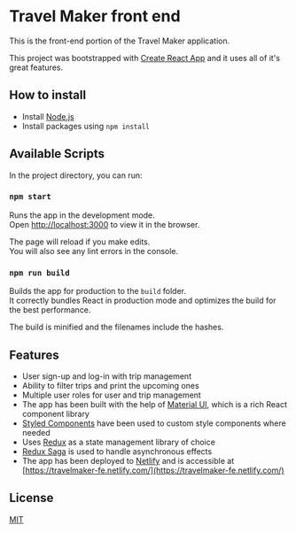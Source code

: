 # Travel Maker front end

This is the front-end portion of the Travel Maker application.

This project was bootstrapped with [Create React App](https://github.com/facebook/create-react-app) and it uses all of it's great features.

## How to install

- Install [Node.js](https://nodejs.org/)
- Install packages using `npm install`

## Available Scripts

In the project directory, you can run:

### `npm start`

Runs the app in the development mode.<br>
Open [http://localhost:3000](http://localhost:3000) to view it in the browser.

The page will reload if you make edits.<br>
You will also see any lint errors in the console.

### `npm run build`

Builds the app for production to the `build` folder.<br>
It correctly bundles React in production mode and optimizes the build for the best performance.

The build is minified and the filenames include the hashes.

## Features

- User sign-up and log-in with trip management
- Ability to filter trips and print the upcoming ones
- Multiple user roles for user and trip management
- The app has been built with the help of [Material UI](https://material-ui.com/), which is a rich React component library
- [Styled Components](https://www.styled-components.com/) have been used to custom style components where needed
- Uses [Redux](https://redux.js.org/) as a state management library of choice
- [Redux Saga](https://redux-saga.js.org/) is used to handle asynchronous effects
- The app has been deployed to [Netlify](https://www.netlify.com/) and is accessible at [https://travelmaker-fe.netlify.com/](https://travelmaker-fe.netlify.com/)

## License

[MIT](https://choosealicense.com/licenses/mit/)

